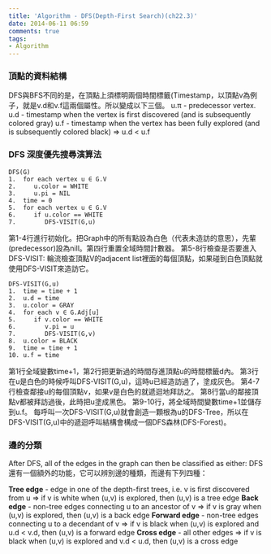 ```yaml
---
title: 'Algorithm - DFS(Depth-First Search)(ch22.3)'
date: 2014-06-11 06:59
comments: true
tags:
- Algorithm
---
```


### 頂點的資料結構

DFS與BFS不同的是，在頂點上須標明兩個時間標籤(Timestamp，以頂點v為例子，就是v.d和v.f這兩個屬性。所以變成以下三個。
u.π - predecessor vertex.
u.d - timestamp when the vertex is first discovered (and is subsequently colored gray)
u.f - timestamp when the vertex has been fully explored (and is subsequently colored black) ⇒ u.d < u.f

### DFS 深度優先搜尋演算法

```
DFS(G)
1.  for each vertex u ∈ G.V
2.     u.color = WHITE
3.     u.pi = NIL
4.  time = 0
5.  for each vertex u ∈ G.V
6.     if u.color == WHITE
7.        DFS-VISIT(G,u)
```

第1-4行進行初始化。把Graph中的所有點設為白色（代表未造訪的意思），先輩(predecessor)設為nill。第四行重置全域時間計數器。
第5-8行檢查是否要進入DFS-VISIT: 輪流檢查頂點V的adjacent list裡面的每個頂點，如果碰到白色頂點就使用DFS-VISIT來造訪它。

```
DFS-VISIT(G,u)
1.  time = time + 1
2.  u.d = time
3.  u.color = GRAY
4.  for each v ∈ G.Adj[u]
5.     if v.color == WHITE
6.        v.pi = u
7.        DFS-VISIT(G,v)
8.  u.color = BLACK
9.  time = time + 1
10. u.f = time
```

第1行全域變數time+1，第2行把更新過的時間存進頂點u的時間標籤d內。
第3行在u是白色的時候呼叫DFS-VISIT(G,u)，這時u已經造訪過了，塗成灰色。
第4-7行檢查鄰接u的每個頂點v，如果v是白色的就遞迴地拜訪之。
第8行當u的鄰接頂點v都被拜訪過後，此時把u塗成黑色。
第9-10行，將全域時間變數time+1並儲存到u.f。
每呼叫一次DFS-VISIT(G,u)就會創造一顆根為u的DFS-Tree，所以在DFS-VISIT(G,u)中的遞迴呼叫結構會構成一個DFS森林(DFS-Forest)。

### 邊的分類
After DFS, all of the edges in the graph can then be classified as either:
DFS還有一個額外的功能，它可以辨別邊的種類，而邊有下列四種：

**Tree edge** - edge in one of the depth-first trees,
i.e. v is first discovered from u ⇒ if v is white when (u,v) is explored, then (u,v) is a tree edge
**Back edge** - non-tree edges connecting u to an ancestor of v
⇒ if v is gray when (u,v) is explored, then (u,v) is a back edge
**Forward edge** - non-tree edges connecting u to a decendant of v
⇒ if v is black when (u,v) is explored and u.d < v.d, then (u,v) is a forward edge
**Cross edge** - all other edges
⇒ if v is black when (u,v) is explored and v.d < u.d, then (u,v) is a cross edge